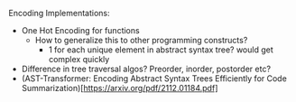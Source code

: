 Encoding Implementations:
- One Hot Encoding for functions
  - How to generalize this to other programming constructs?
    - 1 for each unique element in abstract syntax tree? would get complex quickly
- Difference in tree traversal algos? Preorder, inorder, postorder etc?
- (AST-Transformer: Encoding Abstract Syntax Trees Efficiently for Code Summarization)[https://arxiv.org/pdf/2112.01184.pdf]